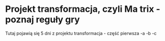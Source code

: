 # Projekt transformacja, czyli Ma trix - poznaj reguły gry
Tutaj pojawią się 5 dni z projektu transformacja - część pierwsza
-a
-b
-c
